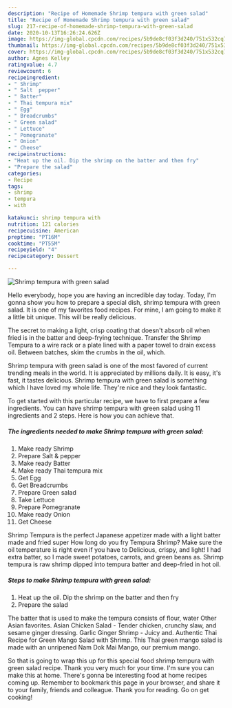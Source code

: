 ```yaml
---
description: "Recipe of Homemade Shrimp tempura with green salad"
title: "Recipe of Homemade Shrimp tempura with green salad"
slug: 217-recipe-of-homemade-shrimp-tempura-with-green-salad
date: 2020-10-13T16:26:24.626Z
image: https://img-global.cpcdn.com/recipes/5b9de8cf03f3d240/751x532cq70/shrimp-tempura-with-green-salad-recipe-main-photo.jpg
thumbnail: https://img-global.cpcdn.com/recipes/5b9de8cf03f3d240/751x532cq70/shrimp-tempura-with-green-salad-recipe-main-photo.jpg
cover: https://img-global.cpcdn.com/recipes/5b9de8cf03f3d240/751x532cq70/shrimp-tempura-with-green-salad-recipe-main-photo.jpg
author: Agnes Kelley
ratingvalue: 4.7
reviewcount: 6
recipeingredient:
- " Shrimp"
- " Salt  pepper"
- " Batter"
- " Thai tempura mix"
- " Egg"
- " Breadcrumbs"
- " Green salad"
- " Lettuce"
- " Pomegranate"
- " Onion"
- " Cheese"
recipeinstructions:
- "Heat up the oil. Dip the shrimp on the batter and then fry"
- "Prepare the salad"
categories:
- Recipe
tags:
- shrimp
- tempura
- with

katakunci: shrimp tempura with 
nutrition: 121 calories
recipecuisine: American
preptime: "PT16M"
cooktime: "PT55M"
recipeyield: "4"
recipecategory: Dessert

---
```



![Shrimp tempura with green salad](https://img-global.cpcdn.com/recipes/5b9de8cf03f3d240/751x532cq70/shrimp-tempura-with-green-salad-recipe-main-photo.jpg)

Hello everybody, hope you are having an incredible day today. Today, I'm gonna show you how to prepare a special dish, shrimp tempura with green salad. It is one of my favorites food recipes. For mine, I am going to make it a little bit unique. This will be really delicious.

The secret to making a light, crisp coating that doesn&#39;t absorb oil when fried is in the batter and deep-frying technique. Transfer the Shrimp Tempura to a wire rack or a plate lined with a paper towel to drain excess oil. Between batches, skim the crumbs in the oil, which.

Shrimp tempura with green salad is one of the most favored of current trending meals in the world. It is appreciated by millions daily. It is easy, it's fast, it tastes delicious. Shrimp tempura with green salad is something which I have loved my whole life. They're nice and they look fantastic.


To get started with this particular recipe, we have to first prepare a few ingredients. You can have shrimp tempura with green salad using 11 ingredients and 2 steps. Here is how you can achieve that.

<!--inarticleads1-->

##### The ingredients needed to make Shrimp tempura with green salad:

1. Make ready  Shrimp
1. Prepare  Salt &amp; pepper
1. Make ready  Batter
1. Make ready  Thai tempura mix
1. Get  Egg
1. Get  Breadcrumbs
1. Prepare  Green salad
1. Take  Lettuce
1. Prepare  Pomegranate
1. Make ready  Onion
1. Get  Cheese


Shrimp Tempura is the perfect Japanese appetizer made with a light batter made and fried super How long do you fry Tempura Shrimp? Make sure the oil temperature is right even if you have to Delicious, crispy, and light! I had extra batter, so I made sweet potatoes, carrots, and green beans as. Shrimp tempura is raw shrimp dipped into tempura batter and deep-fried in hot oil. 

<!--inarticleads2-->

##### Steps to make Shrimp tempura with green salad:

1. Heat up the oil. Dip the shrimp on the batter and then fry
1. Prepare the salad


The batter that is used to make the tempura consists of flour, water Other Asian favorites. Asian Chicken Salad - Tender chicken, crunchy slaw, and sesame ginger dressing. Garlic Ginger Shrimp - Juicy and. Authentic Thai Recipe for Green Mango Salad with Shrimp. This Thai green mango salad is made with an unripened Nam Dok Mai Mango, our premium mango. 

So that is going to wrap this up for this special food shrimp tempura with green salad recipe. Thank you very much for your time. I'm sure you can make this at home. There's gonna be interesting food at home recipes coming up. Remember to bookmark this page in your browser, and share it to your family, friends and colleague. Thank you for reading. Go on get cooking!
